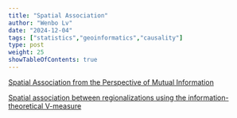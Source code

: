 ```yaml
---
title: "Spatial Association"
author: "Wenbo Lv"
date: "2024-12-04"
tags: ["statistics","geoinformatics","causality"]
type: post
weight: 25
showTableOfContents: true
---
```


[Spatial Association from the Perspective of Mutual Information](https://doi.org/10.1080/24694452.2023.2209629)

[Spatial association between regionalizations using the information-theoretical V-measure](https://doi.org/10.1080/13658816.2018.1511794)
